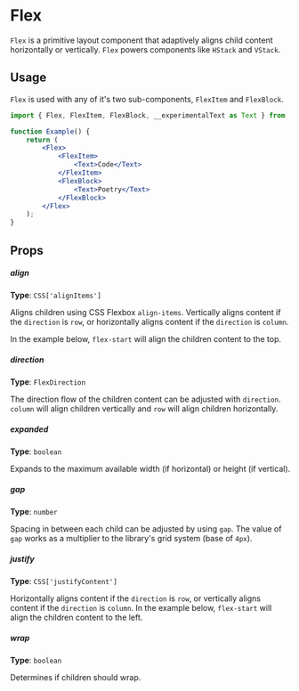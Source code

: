 # Flex

`Flex` is a primitive layout component that adaptively aligns child content horizontally or vertically. `Flex` powers components like `HStack` and `VStack`.

## Usage

`Flex` is used with any of it's two sub-components, `FlexItem` and `FlexBlock`.

```jsx
import { Flex, FlexItem, FlexBlock, __experimentalText as Text } from '@wordpress/components';

function Example() {
	return (
		<Flex>
			<FlexItem>
				<Text>Code</Text>
			</FlexItem>
			<FlexBlock>
				<Text>Poetry</Text>
			</FlexBlock>
		</Flex>
	);
}
```

## Props

##### align

**Type**: `CSS['alignItems']`

Aligns children using CSS Flexbox `align-items`. Vertically aligns content if the `direction` is `row`, or horizontally aligns content if the `direction` is `column`.

In the example below, `flex-start` will align the children content to the top.

##### direction

**Type**: `FlexDirection`

The direction flow of the children content can be adjusted with `direction`. `column` will align children vertically and `row` will align children horizontally.

##### expanded

**Type**: `boolean`

Expands to the maximum available width (if horizontal) or height (if vertical).

##### gap

**Type**: `number`

Spacing in between each child can be adjusted by using `gap`. The value of `gap` works as a multiplier to the library's grid system (base of `4px`).

##### justify

**Type**: `CSS['justifyContent']`

Horizontally aligns content if the `direction` is `row`, or vertically aligns content if the `direction` is `column`.
In the example below, `flex-start` will align the children content to the left.

##### wrap

**Type**: `boolean`

Determines if children should wrap.
